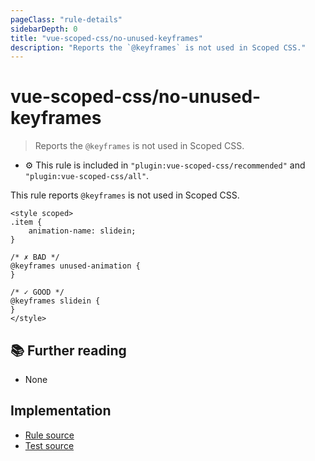 ```yaml
---
pageClass: "rule-details"
sidebarDepth: 0
title: "vue-scoped-css/no-unused-keyframes"
description: "Reports the `@keyframes` is not used in Scoped CSS."
---
```

# vue-scoped-css/no-unused-keyframes

> Reports the `@keyframes` is not used in Scoped CSS.

- :gear: This rule is included in `"plugin:vue-scoped-css/recommended"` and `"plugin:vue-scoped-css/all"`.

This rule reports `@keyframes` is not used in Scoped CSS.

<eslint-code-block :rules="{'vue-scoped-css/no-unused-keyframes': ['error']}">

```vue
<style scoped>
.item {
    animation-name: slidein;
}

/* ✗ BAD */
@keyframes unused-animation {
}

/* ✓ GOOD */
@keyframes slidein {
}
</style>
```

</eslint-code-block>

## :books: Further reading

- None

## Implementation

- [Rule source](https://github.com/future-architect/eslint-plugin-vue-scoped-css/blob/master/lib/rules/no-unused-keyframes.ts)
- [Test source](https://github.com/future-architect/eslint-plugin-vue-scoped-css/blob/master/tests/lib/rules/no-unused-keyframes.js)
